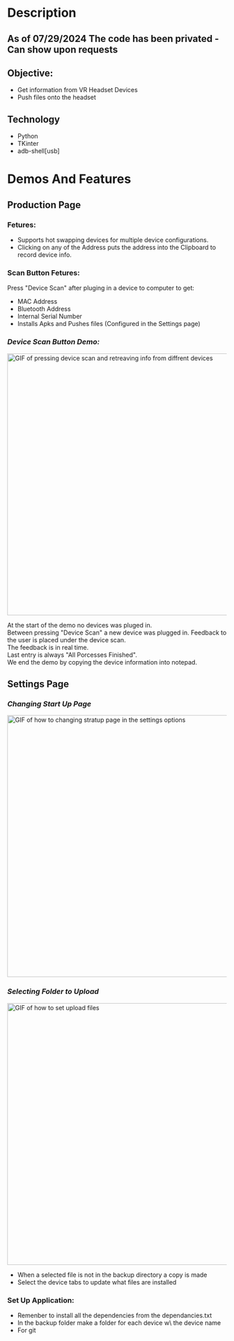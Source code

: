 # Description
## As of 07/29/2024 The code has been privated - Can show upon requests

## Objective:
* Get information from VR Headset Devices 
* Push files onto the headset

## Technology
* Python
* TKinter
* adb-shell[usb]

# Demos And Features
## Production Page
### Fetures:
* Supports hot swapping devices for multiple device configurations. 
* Clicking on any of the Address puts the address into the Clipboard to record device info.
  
### Scan Button Fetures:
Press "Device Scan" after pluging in a device to computer to get:
* MAC Address 
* Bluetooth Address 
* Internal Serial Number 
* Installs Apks and Pushes files (Configured in the Settings page) 

### *Device Scan Button Demo:*  
<img src="https://github.com/emilshigin/MMD-GUI/assets/71671062/e541daf6-b7ff-42ad-9b50-b1875b07b654" alt="GIF of pressing device scan and retreaving info from diffrent devices" width="600">

At the start of the demo no devices was pluged in. \
Between pressing "Device Scan" a new device was plugged in. 
Feedback to the user is placed under the device scan. \
The feedback is in real time. \
Last entry is always "All Porcesses Finished". \
We end the demo by copying the device information into notepad. 

## Settings Page 
### *Changing Start Up Page* 
<img src="https://github.com/emilshigin/MMD-GUI/assets/71671062/4c48c3b5-f7b6-46dd-85f6-672466bf31c8" alt="GIF of how to changing stratup page in the settings options " width="600">

### *Selecting Folder to Upload* 
<img src="https://github.com/emilshigin/MMD-GUI/assets/71671062/584168d6-d7e8-4008-a620-7568227dcbe7" alt="GIF of how to set upload files " width="600">

* When a selected file is not in the backup directory a copy is made
* Select the device tabs to update what files are installed  
  
### Set Up Application:
* Remenber to install all the dependencies from the dependancies.txt
* In the backup folder make a folder for each device w\ the device name 
* For git

